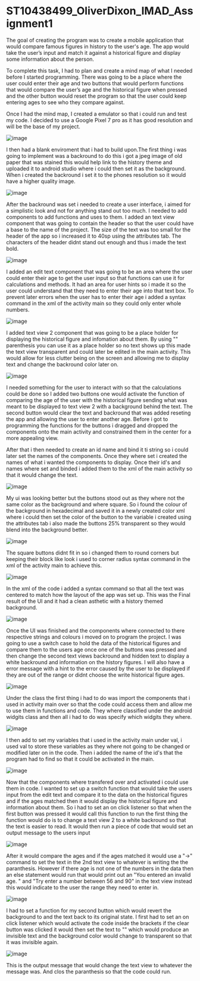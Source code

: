 # ST10438499_OliverDixon_IMAD_Assignment1

The goal of creating the program was to create a mobile application that would compare famous figures in history to the user's age. The app would take the user’s input and match it against a historical figure and display some information about the person. 

To complete this task, I had to plan and create a mind map of what I needed before I started programming. There was going to be a place where the user could enter their age and two buttons that would perform functions that would compare the user’s age and the historical figure when pressed and the other button would reset the program so that the user could keep entering ages to see who they compare against. 

Once I had the mind map, I created a emulator so that i could run and test my code. I decided to use a Google Pixel 7 pro as it has good resolution and will be the base of my project.


![image](https://github.com/VCCT-IMAD5112-2024-G1/Assignment_1_IMAD_ST10438499/assets/164025499/b0309353-1b8f-4dbe-9d81-91052b2d9d92)


I then had a blank enviroment that i had to build upon.The first thing i was going to implement was a backround to do this i got a jpeg image of old paper that was stained this would help link to the history theme and uploaded it to android studio where i could then set it as the background. When i created the backround i set it to the phones resolution so it would have a higher quality image.


![image](https://github.com/VCCT-IMAD5112-2024-G1/Assignment_1_IMAD_ST10438499/assets/164025499/3eb2eb87-dd26-42dc-a5b3-337001db4c1c)


After the backround was set i needed to create a user interface, i aimed for a simplistic look and not for anything stand out too much. I needed to add components to add functions and uses to them.
I added an text view component that was going to contain the header so that the user could have a base to the name of the project. The size of the text was too small for the header of the app so i increased it to 40sp using the attributes tab. The characters of the header didnt stand out enough and thus i made the text bold.


![image](https://github.com/VCCT-IMAD5112-2024-G1/Assignment_1_IMAD_ST10438499/assets/164025499/26da94d2-e01f-49d9-ae20-84ad8d529cf3)


I added an edit text component that was going to be an area where the user could enter their age to get the user input so that functions can use it for calculations and methods. It had an area for user hints so i made it so the user could understand that they need to enter their age into that text box. To prevent later errors when the user has to enter their age i added a syntax command in the xml of the activity main so they could only enter whole numbers.


![image](https://github.com/VCCT-IMAD5112-2024-G1/Assignment_1_IMAD_ST10438499/assets/164025499/9a7315c5-db84-44d3-8023-424c642c3127)


I added text view 2 component that was going to be a place holder for displaying the historical figure and infomation about them. By using "" parenthesis you can use it as a place holder so no text shows up this made the text view transparent and could later be edited in the main activity. This would allow for less clutter being on the screen and allowing me to display text and change the backround color later on.


![image](https://github.com/VCCT-IMAD5112-2024-G1/Assignment_1_IMAD_ST10438499/assets/164025499/d6558cb2-6ae2-4b7d-8c26-3d3799aeb144)


I needed something for the user to interact with so that the calculations could be done so I added two buttons one would activate the function of comparing the age of the user with the historical figure sending what was meant to be displayed to text view 2 with a background behind the text. The second button would clear the text and backround that was added reseting the app and allowing the user to enter another age.
Before i got to programming the functions for the buttons i dragged and dropped the components onto the main activity and constrained them in the center for a more appealing view.

After that i then needed to create an id name and bind it ti string so i could later set the names of the components. Once they where set i created the names of what i wanted the components to display. Once their id's and names where set and binded i added them to the xml of the main activity so that it would change the text.


![image](https://github.com/VCCT-IMAD5112-2024-G1/Assignment_1_IMAD_ST10438499/assets/164025499/a395c679-371a-4da2-ac32-8531da756f55)


My ui was looking better but the buttons stood out as they where not the same color as the background and where square. So i found the colour of the background in hexadecimal and saved it in a newly created color xml where i could then set the color of the button to the variable i created using the attributes tab i also made the buttons 25% transparent so they would blend into the background better.


![image](https://github.com/VCCT-IMAD5112-2024-G1/Assignment_1_IMAD_ST10438499/assets/164025499/5470fce5-4ca7-4734-8530-b9714fdba79e)


The square buttons didnt fit in so i changed them to round corners but keeping their block like look i used to corner radius syntax command in the xml of the activity main to achieve this.


![image](https://github.com/VCCT-IMAD5112-2024-G1/Assignment_1_IMAD_ST10438499/assets/164025499/a68e0ee3-b9a6-4950-93f5-531bc5b42197)


In the xml of the code i added a syntax command so that all the text was centered to match how the layout of the app was set up.
This was the Final result of the UI and it had a clean asthetic with a history themed background. 


![image](https://github.com/VCCT-IMAD5112-2024-G1/Assignment_1_IMAD_ST10438499/assets/164025499/ebc81c2e-21a3-4887-a5a5-47b1cd76f11a)


Once the UI was finished and the components where connected to there respective strings and colours i moved on to program the project. I was going to use a switch case to hold the data of the historical figures and compare them to the users age once one of the buttons was pressed and then change the second text views backround and hidden text to display a white backround and information on the history figures. I will also have a error message with a hint to the error caused by the user to be displayed if they are out of the range or didnt choose the write historical figure ages.


![image](https://github.com/VCCT-IMAD5112-2024-G1/Assignment_1_IMAD_ST10438499/assets/164025499/abb0453a-869f-4668-a9c7-6bf88db41bd3)


Under the class the first thing i had to do was import the components that i used in activity main over so that the code could access them and allow me to use them in functions and code. They where classified under the android widgits class and then all i had to do was specify which widgits they where.


![image](https://github.com/VCCT-IMAD5112-2024-G1/Assignment_1_IMAD_ST10438499/assets/164025499/3e7e1f21-40d4-4347-af22-30631cee7354)


I then add to set my variables that i used in the activity main under val, i used val to store these variables as they where not going to be changed or modified later on in the code. Then i added the name of the id's that the program had to find so that it could be activated in the main.


![image](https://github.com/VCCT-IMAD5112-2024-G1/Assignment_1_IMAD_ST10438499/assets/164025499/a65b4610-d531-4a7a-9e4d-14678854d521)


Now that the components where transfered over and activated i could use them in code. I wanted to set up a switch function that would take the users input from the edit text and compare it to the data on the historical figures and if the ages matched then it would display the historical figure and information about them. So i had to set an on click listener so that when the first button was pressed it would call this function to run the first thing the function would do is to change a text view 2 to a white backround so that the text is easier to read. It would then run a piece of code that would set an output message to the users input 


![image](https://github.com/VCCT-IMAD5112-2024-G1/Assignment_1_IMAD_ST10438499/assets/164025499/fd87494e-da3b-4fc1-ada7-300d1b236889)


After it would compare the ages and if the ages matched it would use a "->" command to set the text in the 2nd text view to whatever is writing the the paranthesis. However if there age is not one of the numbers in the data then an else statement would run that would print out an "You entered an invalid age. " and "Try enter a number between 56 and 90" in the text view instead this would indicate to the user the range they need to enter in.


![image](https://github.com/VCCT-IMAD5112-2024-G1/Assignment_1_IMAD_ST10438499/assets/164025499/4b565a7f-ef1f-48c2-a09c-354ffd092f7a)


I had to set a function for my second button which would revert the background to and the text back to its original state. I first had to set an on click listener which would activate the code inside the brackets if the clear button was clicked it would then set the text to "" which would produce an invisible text and the background color would change to transparent so that it was invisible again.


![image](https://github.com/VCCT-IMAD5112-2024-G1/Assignment_1_IMAD_ST10438499/assets/164025499/5b724945-7856-469f-ab57-f1cf7c2f9cea)


This is the output message that would change the text view to whatever the message was. And clos the paranthesis so that the code could run.


















